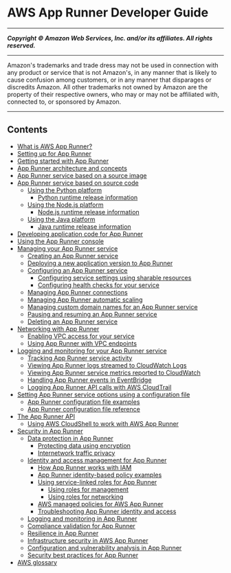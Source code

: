 # AWS App Runner Developer Guide

-----
*****Copyright &copy; Amazon Web Services, Inc. and/or its affiliates. All rights reserved.*****

-----
Amazon's trademarks and trade dress may not be used in 
     connection with any product or service that is not Amazon's, 
     in any manner that is likely to cause confusion among customers, 
     or in any manner that disparages or discredits Amazon. All other 
     trademarks not owned by Amazon are the property of their respective
     owners, who may or may not be affiliated with, connected to, or 
     sponsored by Amazon.

-----
## Contents
+ [What is AWS App Runner?](what-is-apprunner.md)
+ [Setting up for App Runner](setting-up.md)
+ [Getting started with App Runner](getting-started.md)
+ [App Runner architecture and concepts](architecture.md)
+ [App Runner service based on a source image](service-source-image.md)
+ [App Runner service based on source code](service-source-code.md)
   + [Using the Python platform](service-source-code-python.md)
      + [Python runtime release information](service-source-code-python-releases.md)
   + [Using the Node.js platform](service-source-code-nodejs.md)
      + [Node.js runtime release information](service-source-code-nodejs-releases.md)
   + [Using the Java platform](service-source-code-java.md)
      + [Java runtime release information](service-source-code-java-releases.md)
+ [Developing application code for App Runner](develop.md)
+ [Using the App Runner console](console.md)
+ [Managing your App Runner service](manage.md)
   + [Creating an App Runner service](manage-create.md)
   + [Deploying a new application version to App Runner](manage-deploy.md)
   + [Configuring an App Runner service](manage-configure.md)
      + [Configuring service settings using sharable resources](manage-configure-resources.md)
      + [Configuring health checks for your service](manage-configure-healthcheck.md)
   + [Managing App Runner connections](manage-connections.md)
   + [Managing App Runner automatic scaling](manage-autoscaling.md)
   + [Managing custom domain names for an App Runner service](manage-custom-domains.md)
   + [Pausing and resuming an App Runner service](manage-pause.md)
   + [Deleting an App Runner service](manage-delete.md)
+ [Networking with App Runner](network.md)
   + [Enabling VPC access for your service](network-vpc.md)
   + [Using App Runner with VPC endpoints](network-vpce.md)
+ [Logging and monitoring for your App Runner service](monitor.md)
   + [Tracking App Runner service activity](monitor-activity.md)
   + [Viewing App Runner logs streamed to CloudWatch Logs](monitor-cwl.md)
   + [Viewing App Runner service metrics reported to CloudWatch](monitor-cw.md)
   + [Handling App Runner events in EventBridge](monitor-ev.md)
   + [Logging App Runner API calls with AWS CloudTrail](monitor-ct.md)
+ [Setting App Runner service options using a configuration file](config-file.md)
   + [App Runner configuration file examples](config-file-examples.md)
   + [App Runner configuration file reference](config-file-ref.md)
+ [The App Runner API](api.md)
   + [Using AWS CloudShell to work with AWS App Runner](api-cshell.md)
+ [Security in App Runner](security.md)
   + [Data protection in App Runner](security-data-protection.md)
      + [Protecting data using encryption](security-data-protection-encryption.md)
      + [Internetwork traffic privacy](security-data-protection-internetwork.md)
   + [Identity and access management for App Runner](security-iam.md)
      + [How App Runner works with IAM](security_iam_service-with-iam.md)
      + [App Runner identity-based policy examples](security_iam_id-based-policy-examples.md)
      + [Using service-linked roles for App Runner](security-iam-slr.md)
         + [Using roles for management](using-service-linked-roles-management.md)
         + [Using roles for networking](using-service-linked-roles-networking.md)
      + [AWS managed policies for AWS App Runner](security-iam-awsmanpol.md)
      + [Troubleshooting App Runner identity and access](security_iam_troubleshoot.md)
   + [Logging and monitoring in App Runner](security-monitoring.md)
   + [Compliance validation for App Runner](security-compliance.md)
   + [Resilience in App Runner](security-resilience.md)
   + [Infrastructure security in AWS App Runner](security-infrastructure.md)
   + [Configuration and vulnerability analysis in App Runner](security-shared-responsibility.md)
   + [Security best practices for App Runner](security-best-practices.md)
+ [AWS glossary](glossary.md)